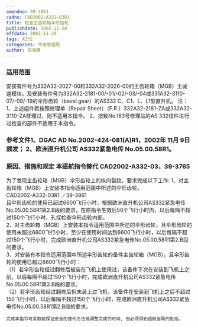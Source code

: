 ```yaml
---
amendno: 39-3861  
cadno: CAD2002-A332-03R1  
title: 检查主齿轮箱伞形齿轮  
publishdate: 2002-11-28  
effdate: 2002-11-29  
tags: A332  
categories: 中南管理局  
author: 祝海鹰  
---
```

  
### 适用范围  
安装有件号为332A32-2027-00和332A32-2026-00的主齿轮箱（MGB）主减速模块，及安装有件号为332A32-2181-00/-01/-02/-03/-04或331A32-3110-07/-09/-19的伞形齿轮（bevel gear）的AS332 C、C1、L、L1型直升机。
注：1、上述组件若按照修理单（Repair Sheet）（F.R.）332A32-2181-ZA或332A32-3110-ZA修理过，则不适用本指令。         2、按致No.183号修理站的AS 332信件进行过检查的部件不适用于本指令。  
  
<!--more-->  
### 参考文件1、DGAC AD No.2002-424-081(A)R1，2002年 11月 9日颁发； 2、欧洲直升机公司 AS332紧急电传 No.05.00.58R1。  
  
### 原因、措施和规定 本适航指令替代 CAD2002-A332-03，39-3765  
为了发现主齿轮箱（MGB）伞形齿轮上的纵向裂纹，要求完成以下工作:     1、对主齿轮箱（MGB）上安装本指令适用范围中所述的伞形齿轮，  
       CAD2002-A332-03R1   ／39-3861  
且伞形齿轮的使用已超过6600飞行小时，根据欧洲直升机公司AS332紧急电传No.05.00.58R1第2.B段的要求，在原指令生效后50个飞行小时内，以后每隔不超过150个飞行小时，孔探检查伞形齿轮内部。  
    2、对主齿轮箱（MGB）上安装本指令适用范围中所述的伞形齿轮，且伞形齿轮的使用未超过6600飞行小时，至少在使用时间达到6600飞行小时，以后每隔不超过150个飞行小时，完成欧洲直升机公司AS332紧急电传No.05.00.58R1第2.B段的要求。  
    3、对安装有本指令适用范围中所述伞形齿轮的备件主齿轮箱（MGB），且伞形齿轮的使用已超过6600飞行小时：  
      （1）若伞形齿轮经过翻修后被装在飞机上使用过，该备件下次在安装到飞机上之前，以后每隔不超过150个飞行小时，完成欧洲直升机公司AS332紧急电传No.05.00.58R1第2.B段的要求。  
      （2）若伞形齿轮经过翻修后但未装上过飞机，该备件在安装到飞机上之后不超过150飞行小时，以后每隔不超过150个飞行小时，完成欧洲直升机公司AS332紧急电传No.05.00.58R1第2.B段的要求。  
  
    完成本指令可采取能保证安全的替代方法或调整完成的时间, 但必须得到适航当局的批准。  
